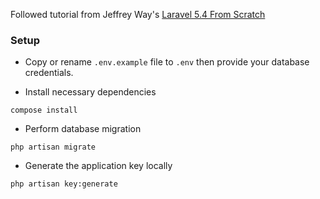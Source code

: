 Followed tutorial from Jeffrey Way's [Laravel 5.4 From Scratch](https://laracasts.com/series/laravel-from-scratch-2017)

### Setup

- Copy or rename `.env.example` file to `.env` then provide your database credentials.

- Install necessary dependencies
```
compose install
```

- Perform database migration
```
php artisan migrate
```

- Generate the application key locally
```
php artisan key:generate
```